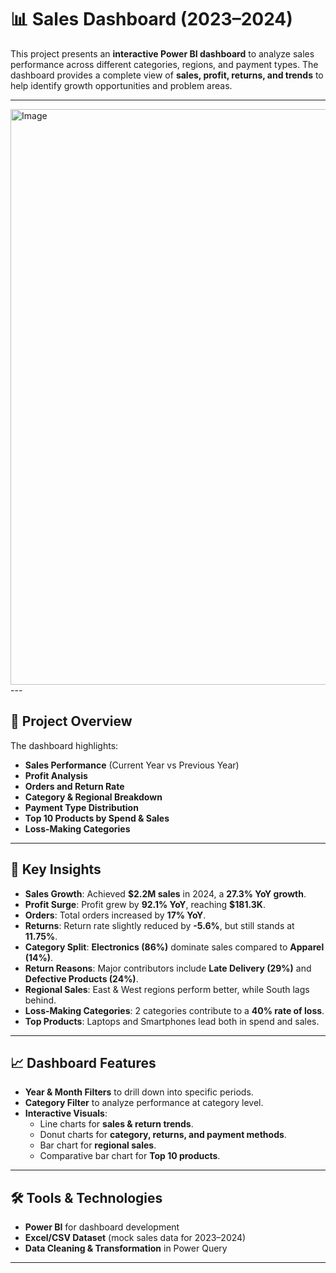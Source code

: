 # 📊 Sales Dashboard (2023–2024)

This project presents an **interactive Power BI dashboard** to analyze sales performance across different categories, regions, and payment types. The dashboard provides a complete view of **sales, profit, returns, and trends** to help identify growth opportunities and problem areas.


---
<img width="1639" height="921" alt="Image" src="https://github.com/user-attachments/assets/b7dbb1c1-d9cf-4b60-b982-d2492d1382a0" />
---

## 🚀 Project Overview
The dashboard highlights:
- **Sales Performance** (Current Year vs Previous Year)
- **Profit Analysis**
- **Orders and Return Rate**
- **Category & Regional Breakdown**
- **Payment Type Distribution**
- **Top 10 Products by Spend & Sales**
- **Loss-Making Categories**

---

## 📌 Key Insights
- **Sales Growth**: Achieved **$2.2M sales** in 2024, a **27.3% YoY growth**.
- **Profit Surge**: Profit grew by **92.1% YoY**, reaching **$181.3K**.
- **Orders**: Total orders increased by **17% YoY**.
- **Returns**: Return rate slightly reduced by **-5.6%**, but still stands at **11.75%**.
- **Category Split**: **Electronics (86%)** dominate sales compared to **Apparel (14%)**.
- **Return Reasons**: Major contributors include **Late Delivery (29%)** and **Defective Products (24%)**.
- **Regional Sales**: East & West regions perform better, while South lags behind.
- **Loss-Making Categories**: 2 categories contribute to a **40% rate of loss**.
- **Top Products**: Laptops and Smartphones lead both in spend and sales.

---

## 📈 Dashboard Features
- **Year & Month Filters** to drill down into specific periods.
- **Category Filter** to analyze performance at category level.
- **Interactive Visuals**:
  - Line charts for **sales & return trends**.
  - Donut charts for **category, returns, and payment methods**.
  - Bar chart for **regional sales**.
  - Comparative bar chart for **Top 10 products**.

---

## 🛠 Tools & Technologies
- **Power BI** for dashboard development
- **Excel/CSV Dataset** (mock sales data for 2023–2024)
- **Data Cleaning & Transformation** in Power Query

---

